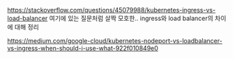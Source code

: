 

https://stackoverflow.com/questions/45079988/kubernetes-ingress-vs-load-balancer
여기에 있는 질문처럼 살짝 모호한..
ingress와 load balancer의 차이에 대해 정리


https://medium.com/google-cloud/kubernetes-nodeport-vs-loadbalancer-vs-ingress-when-should-i-use-what-922f010849e0






